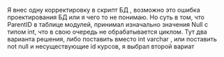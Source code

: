 Я внес одну корректировку в скрипт БД , возможно это ошибка проектирования БД или я чего то не понимаю. 
Но суть в том, что ParentID в таблице модулей, принимал изначально значения Null с типом int, что в свою очередь не обрабатывается циклом. Тут два варианта решения, либо поставить
вместо int  varchar ,  или поставить not null и несуществующие id курсов, я выбрал второй вариат
